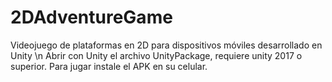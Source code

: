 # 2DAdventureGame
Videojuego de plataformas en 2D para dispositivos móviles desarrollado en Unity \n
Abrir con Unity el archivo UnityPackage, requiere unity 2017 o superior.
Para jugar instale el APK en su celular.
